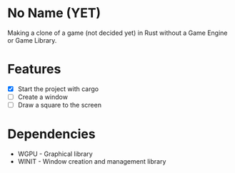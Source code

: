 # No Name (YET)

Making a clone of a game (not decided yet) in Rust without a Game Engine or Game Library.

# Features

- [x] Start the project with cargo
- [ ] Create a window
- [ ] Draw a square to the screen

# Dependencies

- WGPU - Graphical library
- WINIT - Window creation and management library